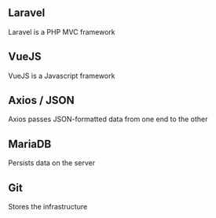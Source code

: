 ## Laravel

Laravel is a PHP MVC framework

## VueJS

VueJS is a Javascript framework

## Axios / JSON

Axios passes JSON-formatted data from one end to the other

## MariaDB

Persists data on the server

## Git

Stores the infrastructure
